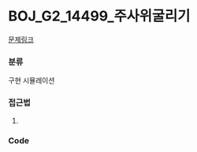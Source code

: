 # BOJ_G2_14499_주사위굴리기

[문제링크](https://www.acmicpc.net/problem/14499)


### 분류
구현
</brl>
시뮬레이션


### 접근법
1. 


### Code
```python

```